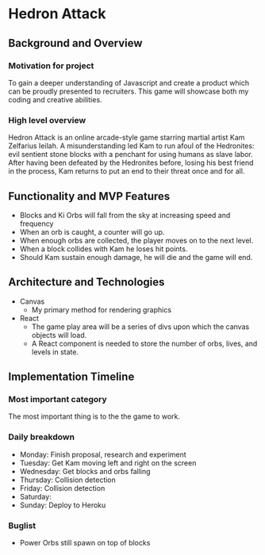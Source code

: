 # Hedron Attack
## Background and Overview

### Motivation for project

To gain a deeper understanding of Javascript and create a product which can be proudly presented to recruiters.  This game will showcase both my coding and creative abilities.

### High level overview

Hedron Attack is an online arcade-style game starring martial artist Kam Zelfarius Ieilah.  A misunderstanding led Kam to run afoul of the Hedronites: evil sentient stone blocks with a penchant for using humans as slave labor.  After having been defeated by the Hedronites before, losing his best friend in the process, Kam returns to put an end to their threat once and for all.  


## Functionality and MVP Features
*  Blocks and Ki Orbs will fall from the sky at increasing speed and frequency
*  When an orb is caught, a counter will go up. 
*  When enough orbs are collected, the player moves on to the next level.
*  When a block collides with Kam he loses hit points.
*  Should Kam sustain enough damage, he will die and the game will end.
## Architecture and Technologies
* Canvas
    *  My primary method for rendering graphics
* React
     * The game play area will be a series of divs upon which the canvas objects will load.  
     * A React component is needed to store the number of orbs, lives, and levels in state.  
    
## Implementation Timeline
### Most important category

The most important thing is to the the game to work.  

### Daily breakdown
*  Monday:  Finish proposal, research and experiment
*  Tuesday: Get Kam moving left and right on the screen
*  Wednesday:  Get blocks and orbs falling
*  Thursday: Collision detection
*  Friday: Collision detection
*  Saturday:
*  Sunday: Deploy to Heroku


### Buglist
* Power Orbs still spawn on top of blocks
